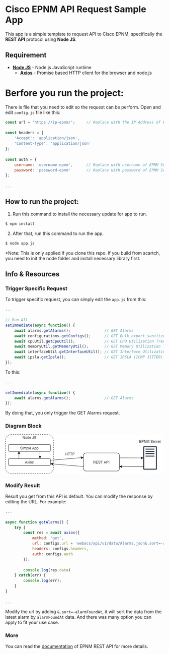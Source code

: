 # Cisco EPNM API Request Sample App
This app is a simple template to request API to Cisco EPNM, specifically the **REST API** protocol using **Node JS**. 

## Requirement
- [**Node JS**](https://nodejs.org/en/download/) - Node.js JavaScript runtime
  - [**Axios**](https://github.com/axios/axios) - Promise based HTTP client for the browser and node.js

# Berfore you run the project:
There is file that you need to edit so the request can be perform. Open and edit `config.js` file like this:
```js
const url = 'https://ip-epnm/';     // Replace with the IP Address of EPNM Server

const headers = {
    'Accept': 'application/json',
    'Content-Type': 'application/json'
};

const auth = {
    username: 'username-epnm',      // Replace with username of EPNM Server
    password: 'password-epnm'       // Replace with password of EPNM Server
};

...
```

## How to run the project:
1. Run this command to install the necessary update for app to run.
```bash
$ npm install
```
2. After that, run this command to run the app.
```bash
$ node app.js
```
*Note: This is only applied if you clone this repo. If you build from scartch, you need to init the node folder and install necessary library first.

## Info & Resources
### Trigger Specific Request
To trigger specific request, you can simply edit the `app.js` from this:
```js
...

// Run All
setImmediate(async function() {
    await alarms.getAlarms();               // GET Alarms
    await configurations.getConfigs();      // GET Bulk export sanitized configuration archives
    await cpuUtil.getCpuUtil();             // GET CPU Utilization Trend
    await memoryUtil.getMemoryUtil();       // GET Memory Utilization Trend
    await interfaceUtil.getInterfaceUtil(); // GET Interface Utilizations
    await ipsla.getIpsla();                 // GET IPSLA (ICMP JITTER) Probe Metric Data
});
```
To this:
```js
...

setImmediate(async function() {
    await alarms.getAlarms();               // GET Alarms
});
```
By doing that, you only trigger the GET Alarms request.

### Diagram Block
![image](https://github.com/kadalcj/cisco-epnm-api-request-sample/blob/main/Block%20Diagram%20Axios%20EPNM.jpg)

### Modify Result
Result you get from this API is default. You can modify the response by editing the URL. For example:

```js
...

async function getAlarms() {
    try {
        const res = await axios({
            method: 'get',
            url: configs.url + 'webacs/api/v1/data/Alarms.json&.sort=-alarmFoundAt',
            headers: configs.headers,
            auth: configs.auth
        });

        console.log(res.data)
    } catch(err) {
        console.log(err);
    }
}

...
```

Modify the url by adding `&.sort=-alarmFoundAt`, it will sort the data from the latest alarm by `alarmFoundAt` data. And there was many option you can apply to fit your use case.


### More
You can read the [documentation](https://developer.cisco.com/docs/epnm/#!a-brief-intro/the-epn-manager-developer-hub) of EPNM REST API for more details.
